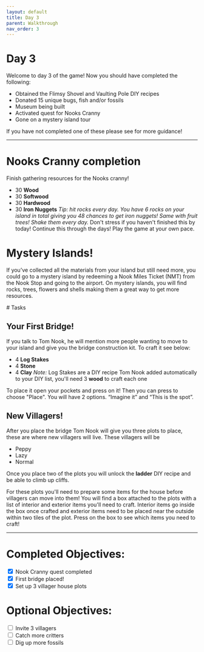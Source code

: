 ```yaml
---
layout: default
title: Day 3
parent: Walkthrough
nav_order: 3
---
```


# Day 3
Welcome to day 3 of the game! Now you should have completed the following:
- Obtained the Flimsy Shovel and Vaulting Pole DIY recipes
- Donated 15 unique bugs, fish and/or fossils
- Museum being built
- Activated quest for Nooks Cranny
- Gone on a mystery island tour


If you have not completed one of these please see <link to previous day> for more guidance!

* * *

# Nooks Cranny completion
Finish gathering resources for the Nooks cranny!
- 30 **Wood**
- 30 **Softwood**
- 30 **Hardwood**
- 30 **Iron Nuggets**
*Tip: hit rocks every day. You have 6 rocks on your island in total giving you 48 chances to get iron nuggets! Same with fruit trees! Shake them every day.*
Don't stress if you haven't finished this by today! Continue this through the days! Play the game at your own pace.

# Mystery Islands!
If you’ve collected all the materials from your island but still need more, you could go to a mystery island by redeeming a Nook Miles Ticket (NMT) from the Nook Stop and going to the airport. On mystery islands, you will find rocks, trees, flowers and shells making them a great way to get more resources.
<link to faq about mystery islands>
# Tasks

## Your First Bridge!
If you talk to Tom Nook, he will mention more people wanting to move to your island and give you the bridge construction kit. To craft it see below:

- 4 **Log Stakes**
- 4 **Stone**
- 4 **Clay**
*Note:* Log Stakes are a DIY recipe Tom Nook added automatically to your DIY list, you'll need 3 **wood** to craft each one


To place it open your pockets and press <span class="icon-A"></span> on it! Then you can press <span class="icon-A"></span> to choose "Place". You will have 2 options. “Imagine it” and “This is the spot”.

## New Villagers!
After you place the bridge Tom Nook will give you three plots to place, these are where new villagers will live. These villagers will be
- Peppy
- Lazy
- Normal


Once you place two of the plots you will unlock the **ladder** DIY recipe and be able to climb up cliffs.


For these plots you'll need to prepare some items for the house before villagers can move into them! You will find a box attached to the plots with a list of interior and exterior items you'll need to craft. Interior items go inside the box once crafted and exterior items need to be placed near the outside within two tiles of the plot. Press <span class="icon-A"></span> on the box to see which items you need to craft!

* * *

# Completed Objectives:
<div>
  <input type="checkbox" checked="yes"/>  
    <label>Nook Cranny quest completed </label> <br>
  <input type="checkbox" checked="yes"/>  
    <label>First bridge placed! </label> <br>
  <input type="checkbox" checked="yes"/>  
    <label>Set up 3 villager house plots </label> <br>
</div>



# Optional Objectives:
<div>
  <input type="checkbox">
    <label>Invite 3 villagers </label> <br>
  <input type="checkbox">
    <label>Catch more critters </label> <br>
  <input type="checkbox">
    <label>Dig up more fossils </label> <br>
</div>
